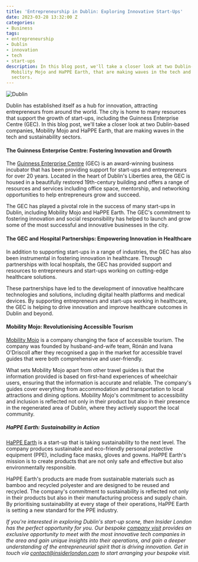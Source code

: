 ```yaml
---
title: 'Entrepreneurship in Dublin: Exploring Innovative Start-Ups'
date: 2023-03-28 13:32:00 Z
categories:
- Business
tags:
- entrepreneurship
- Dublin
- innovation
- tech
- start-ups
description: In this blog post, we'll take a closer look at two Dublin-based companies,
  Mobility Mojo and HaPPE Earth, that are making waves in the tech and sustainability
  sectors.
---
```


![Dublin](/uploads/Dublin.jpeg)

Dublin has established itself as a hub for innovation, attracting entrepreneurs from around the world. The city is home to many resources that support the growth of start-ups, including the Guinness Enterprise Centre (GEC). In this blog post, we'll take a closer look at two Dublin-based companies, Mobility Mojo and HaPPE Earth, that are making waves in the tech and sustainability sectors.

#### The Guinness Enterprise Centre: Fostering Innovation and Growth

The [Guinness Enterprise Centre](https://www.gec.ie/) (GEC) is an award-winning business incubator that has been providing support for start-ups and entrepreneurs for over 20 years. Located in the heart of Dublin's Liberties area, the GEC is housed in a beautifully restored 19th-century building and offers a range of resources and services including office space, mentorship, and networking opportunities to help entrepreneurs grow and succeed.

The GEC has played a pivotal role in the success of many start-ups in Dublin, including Mobility Mojo and HaPPE Earth. The GEC's commitment to fostering innovation and social responsibility has helped to launch and grow some of the most successful and innovative businesses in the city.


#### The GEC and Hospital Partnerships: Empowering Innovation in Healthcare

In addition to supporting start-ups in a range of industries, the GEC has also been instrumental in fostering innovation in healthcare. Through partnerships with local hospitals, the GEC has provided support and resources to entrepreneurs and start-ups working on cutting-edge healthcare solutions.

These partnerships have led to the development of innovative healthcare technologies and solutions, including digital health platforms and medical devices. By supporting entrepreneurs and start-ups working in healthcare, the GEC is helping to drive innovation and improve healthcare outcomes in Dublin and beyond.

#### Mobility Mojo: Revolutionising Accessible Tourism

[Mobility Mojo](https://www.mobilitymojo.com/) is a company changing the face of accessible tourism. The company was founded by husband-and-wife team, Rónán and Ivana O'Driscoll after they recognised a gap in the market for accessible travel guides that were both comprehensive and user-friendly.

What sets Mobility Mojo apart from other travel guides is that the information provided is based on first-hand experiences of wheelchair users, ensuring that the information is accurate and reliable. The company's guides cover everything from accommodation and transportation to local attractions and dining options. Mobility Mojo's commitment to accessibility and inclusion is reflected not only in their product but also in their presence in the regenerated area of Dublin, where they actively support the local community.


##### HaPPE Earth: Sustainability in Action

[HaPPE Earth](https://happeearth.ie) is a start-up that is taking sustainability to the next level. The company produces sustainable and eco-friendly personal protective equipment (PPE), including face masks, gloves and gowns. HaPPE Earth's mission is to create products that are not only safe and effective but also environmentally responsible.

HaPPE Earth's products are made from sustainable materials such as bamboo and recycled polyester and are designed to be reused and recycled. The company's commitment to sustainability is reflected not only in their products but also in their manufacturing process and supply chain. By prioritising sustainability at every stage of their operations, HaPPE Earth is setting a new standard for the PPE industry.


*If you're interested in exploring Dublin's start-up scene, then Insider London has the perfect opportunity for you. Our bespoke [company visit](https://www.insiderlondon.com/europe/dublin/) provides an exclusive opportunity to meet with the most innovative tech companies in the area and gain unique insights into their operations, and gain a deeper understanding of the entrepreneurial spirit that is driving innovation. Get in touch via <a href="mailto:contact@insiderlondon.com">contact@insiderlondon.com</a> to start arranging your bespoke visit.*